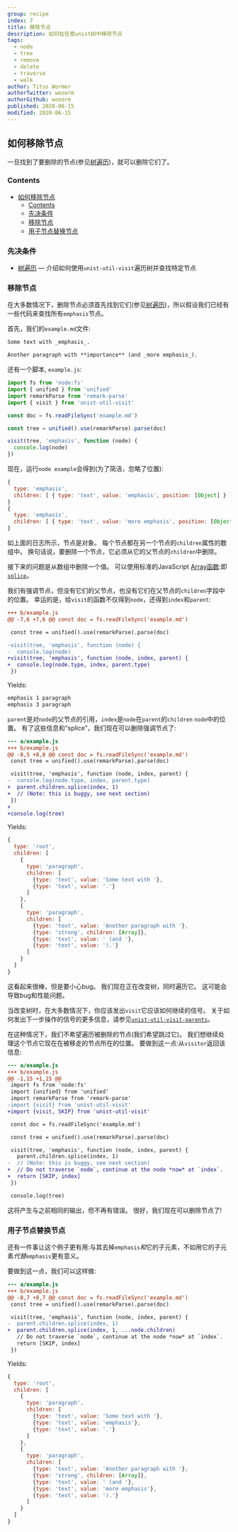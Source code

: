 ```yaml
---
group: recipe
index: 7
title: 移除节点
description: 如何在任意unist树中移除节点
tags:
  - node
  - tree
  - remove
  - delete
  - traverse
  - walk
author: Titus Wormer
authorTwitter: wooorm
authorGithub: wooorm
published: 2020-06-15
modified: 2020-06-15
---
```


## 如何移除节点

一旦找到了要删除的节点(参见[树遍历][tree-traversal])，就可以删除它们了。

### Contents

- [如何移除节点](#如何移除节点)
  - [Contents](#contents)
  - [先决条件](#先决条件)
  - [移除节点](#移除节点)
  - [用子节点替换节点](#用子节点替换节点)

### 先决条件

- [树遍历][tree-traversal]
  — 介绍如何使用`unist-util-visit`遍历树并查找特定节点

### 移除节点

在大多数情况下，删除节点必须首先找到它们(参见[树遍历][tree-traversal])，所以假设我们已经有一些代码来查找所有`emphasis`节点。

首先，我们的`example.md`文件:

```markdown
Some text with _emphasis_.

Another paragraph with **importance** (and _more emphasis_).
```

还有一个脚本, `example.js`:

```js
import fs from 'node:fs'
import { unified } from 'unified'
import remarkParse from 'remark-parse'
import { visit } from 'unist-util-visit'

const doc = fs.readFileSync('example.md')

const tree = unified().use(remarkParse).parse(doc)

visit(tree, 'emphasis', function (node) {
  console.log(node)
})
```

现在，运行`node example`会得到(为了简洁，忽略了位置):

```js
{
  type: 'emphasis',
  children: [ { type: 'text', value: 'emphasis', position: [Object] } ]
}
{
  type: 'emphasis',
  children: [ { type: 'text', value: 'more emphasis', position: [Object] } ]
}
```

如上面的日志所示，节点是对象。
每个节点都在另一个节点的`children`属性的数组中。
换句话说，要删除一个节点，它必须从它的父节点的`children`中删除。

接下来的问题是从数组中删除一个值。
可以使用标准的JavaScript [Array函数][Array]:即[`splice`][splice]。

我们有强调节点，但没有它们的父节点，也没有它们在父节点的`children`字段中的位置。
幸运的是，给`visit`的函数不仅得到`node`，还得到`index`和`parent`:

```diff
+++ b/example.js
@@ -7,6 +7,6 @@ const doc = fs.readFileSync('example.md')

 const tree = unified().use(remarkParse).parse(doc)

-visit(tree, 'emphasis', function (node) {
-  console.log(node)
+visit(tree, 'emphasis', function (node, index, parent) {
+  console.log(node.type, index, parent.type)
 })
```

Yields:

```txt
emphasis 1 paragraph
emphasis 3 paragraph
```

`parent`是对`node`的父节点的引用，`index`是`node`在`parent`的`children` `node`中的位置。
有了这些信息和“splice”，我们现在可以删除强调节点了:

```diff
--- a/example.js
+++ b/example.js
@@ -8,5 +8,8 @@ const doc = fs.readFileSync('example.md')
 const tree = unified().use(remarkParse).parse(doc)

 visit(tree, 'emphasis', function (node, index, parent) {
-  console.log(node.type, index, parent.type)
+  parent.children.splice(index, 1)
+  // (Note: this is buggy, see next section)
 })
+
+console.log(tree)
```

Yields:

```js
{
  type: 'root',
  children: [
    {
      type: 'paragraph',
      children: [
        {type: 'text', value: 'Some text with '},
        {type: 'text', value: '.'}
      ]
    },
    {
      type: 'paragraph',
      children: [
        {type: 'text', value: 'Another paragraph with '},
        {type: 'strong', children: [Array]},
        {type: 'text', value: ' (and '},
        {type: 'text', value: ').'}
      ]
    }
  ]
}
```

这看起来很棒，但是要小心bug。
我们现在正在改变树，同时遍历它。
这可能会导致bug和性能问题。

当改变树时，在大多数情况下，你应该发出`visit`它应该如何继续的信号。
关于如何发出下一步操作的信号的更多信息，请参见[`unist-util-visit-parents`][visit-parents]。

在这种情况下，我们不希望遍历被删除的节点(我们希望跳过它)。
我们想继续处理这个节点它现在在被移走的节点所在的位置。
要做到这一点:从`visitor`返回该信息:

```diff
--- a/example.js
+++ b/example.js
@@ -1,15 +1,15 @@
 import fs from 'node:fs'
 import {unified} from 'unified'
 import remarkParse from 'remark-parse'
-import {visit} from 'unist-util-visit'
+import {visit, SKIP} from 'unist-util-visit'

 const doc = fs.readFileSync('example.md')

 const tree = unified().use(remarkParse).parse(doc)

 visit(tree, 'emphasis', function (node, index, parent) {
   parent.children.splice(index, 1)
-  // (Note: this is buggy, see next section)
+  // Do not traverse `node`, continue at the node *now* at `index`.
+  return [SKIP, index]
 })

 console.log(tree)
```

这将产生与之前相同的输出，但不再有错误。
很好，我们现在可以删除节点了!

### 用子节点替换节点

还有一件事让这个例子更有用:与其去掉`emphasis`*和*它的子元素，不如用它的子元素*代替*`emphasis`更有意义。

要做到这一点，我们可以这样做:

```diff
--- a/example.js
+++ b/example.js
@@ -8,7 +8,7 @@ const doc = fs.readFileSync('example.md')
 const tree = unified().use(remarkParse).parse(doc)

 visit(tree, 'emphasis', function (node, index, parent) {
-  parent.children.splice(index, 1)
+  parent.children.splice(index, 1, ...node.children)
   // Do not traverse `node`, continue at the node *now* at `index`.
   return [SKIP, index]
 })
```

Yields:

```js
{
  type: 'root',
  children: [
    {
      type: 'paragraph',
      children: [
        {type: 'text', value: 'Some text with '},
        {type: 'text', value: 'emphasis'},
        {type: 'text', value: '.'}
      ]
    },
    {
      type: 'paragraph',
      children: [
        {type: 'text', value: 'Another paragraph with '},
        {type: 'strong', children: [Array]},
        {type: 'text', value: ' (and '},
        {type: 'text', value: 'more emphasis'},
        {type: 'text', value: ').'}
      ]
    }
  ]
}
```

[tree-traversal]: /tree-traversal/
[array]: https://developer.mozilla.org/docs/JavaScript/Reference/Global_Objects/Array
[splice]: https://developer.mozilla.org/en-US/docs/Web/JavaScript/Reference/Global_Objects/Array/splice
[visit-parents]: https://github.com/syntax-tree/unist-util-visit-parents#visittree-test-visitor-reverse
